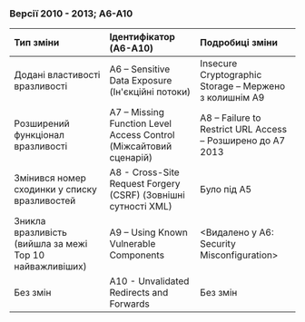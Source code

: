 ###   Версії 2010 - 2013; A6-A10

| Тип зміни                                                | Ідентифікатор <br/>(A6-A10)                                 | Подробиці зміни                                                                                                                                                                                                                                                                       |
|:---------------------------------------------------------|:------------------------------------------------------------|:--------------------------------------------------------------------------------------------------------------------------------------------------------------------------------------------------------------------------------------------------------------------------------------|
| Доданi властивостi вразливостi                          | A6 – Sensitive Data Exposure (Ін'єкційні потоки)                    | Insecure Cryptographic Storage – Мержено з колишнiм A9                                                                                                                                                                                                                                                      |
| Розширений функцiонал вразливостi            | A7 – Missing Function Level Access Control (Міжсайтовий сценарій)      | A8 – Failure to Restrict URL Access – Розширено до А7 2013                                                                                                                                                                                                                     |
| Змінився номер сходинки у списку вразливостей                             | A8 - Cross-Site Request Forgery (CSRF) (Зовнішні сутності XML) | Було пiд А5                                                                                                                                                                                                                                          |
| Зникла вразливість (вийшла за межі Top 10 найважливіших) | A9 – Using Known Vulnerable Components                             | <Видалено у A6: Security Misconfiguration>                                                                                                                                                                                                                                             | 
| Без змiн             | A10 - Unvalidated Redirects and Forwards                             | Без змiн | 
